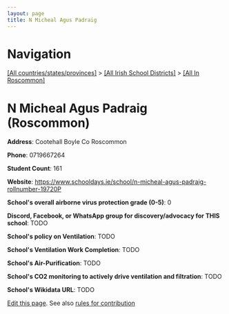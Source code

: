 ```yaml
---
layout: page
title: N Micheal Agus Padraig
---
```

# Navigation

[[All countries/states/provinces]](../../..) > [[All Irish School Districts]](../..) > [[All In Roscommon]](..)

# N Micheal Agus Padraig (Roscommon)

**Address**: Cootehall Boyle Co Roscommon

**Phone**: 0719667264

**Student Count**: 161

**Website**: <https://www.schooldays.ie/school/n-micheal-agus-padraig-rollnumber-19720P>

**School's overall airborne virus protection grade (0-5)**: 0

**Discord, Facebook, or WhatsApp group for discovery/advocacy for THIS school**: TODO

**School's policy on Ventilation**: TODO

**School's Ventilation Work Completion**: TODO

**School's Air-Purification**: TODO

**School's CO2 monitoring to actively drive ventilation and filtration**: TODO

**School's Wikidata URL**: TODO


[Edit this page](https://github.com/ventilate-schools/Ireland/edit/main/./Roscommon/N_Micheal_Agus_Padraig.md). See also [rules for contribution](../../../contribution-rules/)